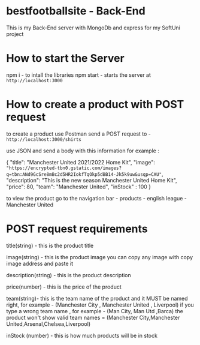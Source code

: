 # bestfootballsite - Back-End
This is my Back-End server with MongoDb and express for my SoftUni project

# How to start the Server
npm i - to intall the libraries
npm start - starts the server at `http://localhost:3000`

# How to create a product with POST request 
to create a product use Postman 
send a POST request to - `http://localhost:3000/shirts`

use JSON and send a body with this information for example : 

{
    "title": "Manchester United 2021/2022 Home Kit",
    "image": `"https://encrypted-tbn0.gstatic.com/images?q=tbn:ANd9GcSre8mBc2d5HR2IokfTqOkp5dBB14-Jk5k9uw&usqp=CAU"`,
    "description": "This is the new season Manchester United Home Kit",
    "price": 80,
    "team": "Manchester United",
    "inStock" : 100
}

to view the product go to the navigation bar - products - english league - Manchester United 

# POST request requirements

title(string) - this is the product title 

image(string) - this is the product image you can copy any image with copy image address and paste it 

description(string) - this is the product description

price(number) - this is the price of the product

team(string)- this is the team name of the product and it MUST be named right, for example - (Manchester City , Manchester United , Liverpool) 
if you type a wrong team name , for example -  (Man City, Man Utd ,Barca) the product won't show
valid team names = (Manchester City,Manchester United,Arsenal,Chelsea,Liverpool)

inStock (number) - this is how much products will be in stock 




